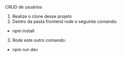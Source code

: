 CRUD de usuários
1. Realize o clone desse projeto
2. Dentro da pasta frontend rode o seguinte comando:
  - npm install
3. Rode este outro comando:
  - npm run dev
